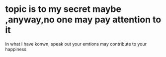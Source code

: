 # topic is to my secret maybe ,anyway,no one may pay attention to it
In what i have konwn,
speak out your emtions may contribute to your happiness

